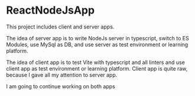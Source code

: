 # ReactNodeJsApp
This project includes client and server apps. 

The idea of server app is to write NodeJs server in typescript, switch to ES Modules, use MySql as DB,
and use server as test environment or learning platform.

The idea of client app is to test Vite with typescript and all linters and use client app as test environment or learning platform. 
Client app is quite raw, because I gave all my attention to server app.

I am going to continue working on both apps
